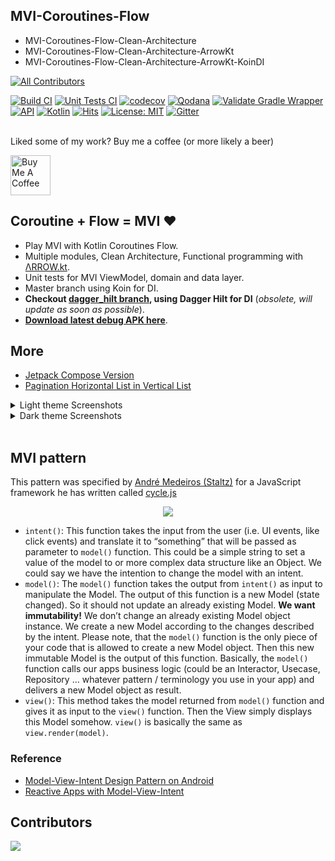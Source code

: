 ## MVI-Coroutines-Flow
- MVI-Coroutines-Flow-Clean-Architecture
- MVI-Coroutines-Flow-Clean-Architecture-ArrowKt
- MVI-Coroutines-Flow-Clean-Architecture-ArrowKt-KoinDI

<!-- ALL-CONTRIBUTORS-BADGE:START - Do not remove or modify this section -->
[![All Contributors](https://img.shields.io/badge/all_contributors-1-orange.svg?style=flat-square)](#contributors-)
<!-- ALL-CONTRIBUTORS-BADGE:END -->

[![Build CI](https://github.com/Kotlin-Android-Open-Source/MVI-Coroutines-Flow/actions/workflows/build.yml/badge.svg)](https://github.com/Kotlin-Android-Open-Source/MVI-Coroutines-Flow/actions/workflows/build.yml)
[![Unit Tests CI](https://github.com/Kotlin-Android-Open-Source/MVI-Coroutines-Flow/actions/workflows/unit-test.yml/badge.svg)](https://github.com/Kotlin-Android-Open-Source/MVI-Coroutines-Flow/actions/workflows/unit-test.yml)
[![codecov](https://codecov.io/gh/Kotlin-Android-Open-Source/MVI-Coroutines-Flow/branch/master/graph/badge.svg?token=QBV7IE7RU6)](https://codecov.io/gh/Kotlin-Android-Open-Source/MVI-Coroutines-Flow)
[![Qodana](https://github.com/Kotlin-Android-Open-Source/MVI-Coroutines-Flow/actions/workflows/qodana.yml/badge.svg)](https://github.com/Kotlin-Android-Open-Source/MVI-Coroutines-Flow/actions/workflows/qodana.yml)
[![Validate Gradle Wrapper](https://github.com/Kotlin-Android-Open-Source/MVI-Coroutines-Flow/actions/workflows/gradle-wrapper-validation.yml/badge.svg)](https://github.com/Kotlin-Android-Open-Source/MVI-Coroutines-Flow/actions/workflows/gradle-wrapper-validation.yml)
[![API](https://img.shields.io/badge/API-21%2B-brightgreen.svg?style=flat)](https://android-arsenal.com/api?level=21)
[![Kotlin](https://img.shields.io/badge/kotlin-1.8.10-blue.svg?logo=kotlin)](http://kotlinlang.org)
[![Hits](https://hits.seeyoufarm.com/api/count/incr/badge.svg?url=https%3A%2F%2Fgithub.com%2FKotlin-Android-Open-Source%2FMVI-Coroutines-Flow&count_bg=%2379C83D&title_bg=%23555555&icon=&icon_color=%23E7E7E7&title=hits&edge_flat=false)](https://hits.seeyoufarm.com)
[![License: MIT](https://img.shields.io/badge/License-MIT-purple.svg)](https://opensource.org/licenses/MIT)
[![Gitter](https://badges.gitter.im/Kotlin-Android-Open-Source/community.svg)](https://gitter.im/Kotlin-Android-Open-Source/community?utm_source=badge&utm_medium=badge&utm_campaign=pr-badge)

<br>
Liked some of my work? Buy me a coffee (or more likely a beer)

<a href="https://www.buymeacoffee.com/hoc081098" target="_blank"><img src="https://cdn.buymeacoffee.com/buttons/v2/default-blue.png" alt="Buy Me A Coffee" height=64></a>

## Coroutine + Flow = MVI :heart:
*   Play MVI with Kotlin Coroutines Flow.
*   Multiple modules, Clean Architecture, Functional programming with [ΛRROW.kt](https://arrow-kt.io/).
*   Unit tests for MVI ViewModel, domain and data layer.
*   Master branch using Koin for DI.
*   **Checkout [dagger_hilt branch](https://github.com/Kotlin-Android-Open-Source/MVI-Coroutines-Flow/tree/dagger_hilt), using Dagger Hilt for DI** (_obsolete, will update as soon as possible_).
*   **[Download latest debug APK here](https://nightly.link/Kotlin-Android-Open-Source/MVI-Coroutines-Flow/workflows/build/master/app-debug.zip)**.

## More

- [Jetpack Compose Version](https://github.com/Kotlin-Android-Open-Source/Jetpack-Compose-MVI-Coroutines-Flow)
- [Pagination Horizontal List in Vertical List](https://github.com/Kotlin-Android-Open-Source/Pagination-MVI-Flow)

<details><summary> Light theme Screenshots </summary>

| List view state | Error view state |
| --------------- | ---------------- |
| <img src="screenshots/Screenshot_01.png" height="480" /> | <img src="screenshots/Screenshot_02.png" height="480"> |

| Add new user | Search user  |
| ------------ | ------------ |
| <img src="screenshots/Screenshot_03.png" height="480"> | <img src="screenshots/Screenshot_04.png" height="480"> |

</details>


<details><summary> Dark theme Screenshots </summary> 

| List view state | Error view state |
| --------------- | ---------------- |
| <img src="screenshots/Screenshot_dark_01.png" height="480" /> | <img src="screenshots/Screenshot_dark_02.png" height="480"> |

| Add new user | Search user  |
| ------------ | ------------ |
| <img src="screenshots/Screenshot_dark_03.png" height="480"> | <img src="screenshots/Screenshot_dark_04.png" height="480"> |

<!-- Pixel 3 XL API 30 -->
</details>

<br>

## MVI pattern

This pattern was specified by [André Medeiros (Staltz)](https://twitter.com/andrestaltz) for a JavaScript framework he has written called [cycle.js](https://cycle.js.org/)

<p align="center">
  <img src="MVI_diagram.png">
<p>

- `intent()`: This function takes the input from the user (i.e. UI events, like click events) and translate it to “something” that will be passed as parameter to `model()` function.
  This could be a simple string to set a value of the model to or more complex data structure like an Object. We could say we have the intention to change the model with an intent.
- `model()`: The `model()` function takes the output from `intent()` as input to manipulate the Model. The output of this function is a new Model (state changed).
  So it should not update an already existing Model. **We want immutability!**
  We don’t change an already existing Model object instance.
  We create a new Model according to the changes described by the intent.
  Please note, that the `model()` function is the only piece of your code that is allowed to create a new Model object.
  Then this new immutable Model is the output of this function.
  Basically, the `model()` function calls our apps business logic (could be an Interactor, Usecase, Repository … whatever pattern / terminology you use in your app) and delivers a new Model object as result.
- `view()`: This method takes the model returned from `model()` function and gives it as input to the `view()` function. Then the View simply displays this Model somehow. `view()` is basically the same as `view.render(model)`.

### Reference

- [Model-View-Intent Design Pattern on Android](https://xizzhu.me/post/2021-06-21-android-mvi-kotlin-coroutines-flow-compose/)
- [Reactive Apps with Model-View-Intent](https://hannesdorfmann.com/android/mosby3-mvi-1/)

## Contributors 

<a href="https://github.com/Kotlin-Android-Open-Source/MVI-Coroutines-Flow/graphs/contributors">
  <img src="https://contrib.rocks/image?repo=Kotlin-Android-Open-Source/MVI-Coroutines-Flow" />
</a>
